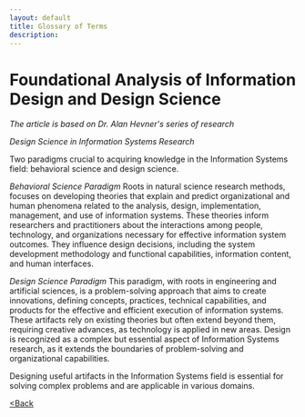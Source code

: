 ```yaml
---
layout: default
title: Glossary of Terms
description: 
---
```


# Foundational Analysis of Information Design and Design Science

_The article is based on Dr. Alan Hevner's series of research_

*Design Science in Information Systems Research*

Two paradigms crucial to acquiring knowledge in the Information Systems field: behavioral science and design science.

*Behavioral Science Paradigm* Roots in natural science research methods, focuses on developing theories that explain and predict organizational and human phenomena related to the analysis, design, implementation, management, and use of information systems. These theories inform researchers and practitioners about the interactions among people, technology, and organizations necessary for effective information system outcomes. They influence design decisions, including the system development methodology and functional capabilities, information content, and human interfaces.

*Design Science Paradigm* This paradigm, with roots in engineering and artificial sciences, is a problem-solving approach that aims to create innovations, defining concepts, practices, technical capabilities, and products for the effective and efficient execution of information systems. These artifacts rely on existing theories but often extend beyond them, requiring creative advances, as technology is applied in new areas. Design is recognized as a complex but essential aspect of Information Systems research, as it extends the boundaries of problem-solving and organizational capabilities.

Designing useful artifacts in the Information Systems field is essential for solving complex problems and are applicable in various domains.


[<Back](./)
